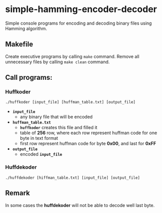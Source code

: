 # simple-hamming-encoder-decoder
Simple console programs for encoding and decoding binary files using Hamming algorithm.<br />

## Makefile
Create executive programs by calling `make` command.
Remove all unnecessary files by calling `make clean` command. 

## Call programs:

### Huffkoder
```
./huffkoder [input_file] [huffman_table.txt] [output_file]
```	
- **`input_file`** 
	* any binary file that will be encoded
- **`huffman_table.txt`** 
	* **`huffkoder`** creates this file and filled it
	* table of **256** row, where each row represent huffman code for one byte in text format
	* first row represent huffman code for byte **0x00**, and last for **0xFF**
- **`output_file`**
	* encoded **`input_file`**
	
### Huffdekoder
```
./huffdekoder [hiffman_table.txt] [input_file] [output_file]
```
## Remark
In some cases the **huffdekoder** will not be able to decode well last byte.
